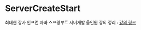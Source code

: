 # ServerCreateStart

최태현 강사 인프런 자바 스프링부트 서버개발 올인원 강의 정리 : [강의 링크](https://www.inflearn.com/course/%EC%9E%90%EB%B0%94-%EC%8A%A4%ED%94%84%EB%A7%81%EB%B6%80%ED%8A%B8-%EC%84%9C%EB%B2%84%EA%B0%9C%EB%B0%9C-%EC%98%AC%EC%9D%B8%EC%9B%90)
